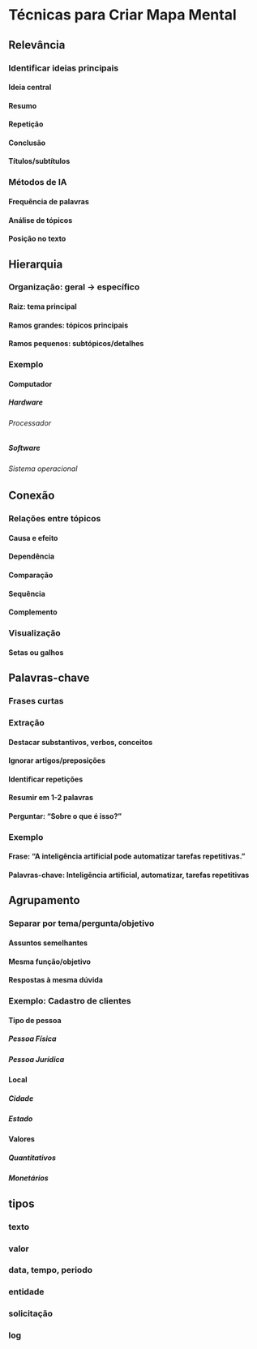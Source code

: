 # Técnicas para Criar Mapa Mental <!-- Instruções para IA: Analise o texto para identificar o tema central e organizar os tópicos em uma estrutura hierárquica que reflita a essência do conteúdo, agrupando informações por relevância, hierarquia, conexão, palavras-chave e agrupamento. -->

## Relevância <!-- Instruções para IA: Identifique as ideias mais importantes do texto, priorizando aquelas que resumem o conteúdo, aparecem repetidamente, estão em conclusões ou títulos, ou respondem à pergunta principal. Use análise de frequência de palavras, tópicos e posição no texto para determinar relevância. -->
### Identificar ideias principais <!-- Instruções para IA: Extraia o assunto principal de cada parágrafo ou seção, focando em conceitos centrais, resumos, ideias repetidas, conclusões ou destaques em títulos/subtítulos. -->
#### Ideia central <!-- Instruções para IA: Determine o tema principal do texto ou parágrafo, resumindo-o em uma frase ou conceito que capture o propósito central. -->
#### Resumo <!-- Instruções para IA: Crie um resumo conciso que responda à pergunta principal ou objetivo do texto, condensando as informações mais relevantes. -->
#### Repetição <!-- Instruções para IA: Identifique palavras, frases ou conceitos que aparecem múltiplas vezes no texto, indicando sua importância. -->
#### Conclusão <!-- Instruções para IA: Localize e priorize informações nas seções de conclusão ou recomendações, destacando os pontos finais do texto. -->
#### Títulos/subtítulos <!-- Instruções para IA: Analise títulos e subtítulos para identificar os tópicos principais e usá-los como guias para a estrutura do mapa mental. -->
### Métodos de IA <!-- Instruções para IA: Aplique técnicas de processamento de linguagem natural, como análise de frequência, modelagem de tópicos ou análise estrutural, para identificar relevância. -->
#### Frequência de palavras <!-- Instruções para IA: Conte a ocorrência de palavras ou frases no texto, destacando as mais frequentes como indicadores de relevância. -->
#### Análise de tópicos <!-- Instruções para IA: Use algoritmos de modelagem de tópicos (ex.: LDA) para identificar temas principais e suas relações no texto. -->
#### Posição no texto <!-- Instruções para IA: Priorize informações no início ou fim de parágrafos/seções, pois geralmente contêm ideias centrais ou conclusões. -->

## Hierarquia <!-- Instruções para IA: Organize o conteúdo do texto em uma estrutura de árvore, do tema mais geral ao mais específico, criando níveis claros de tópicos e subtemas. -->
### Organização: geral → específico <!-- Instruções para IA: Estruture o mapa mental começando pelo tema principal (raiz), seguido por tópicos principais (ramos grandes) e detalhes (ramos pequenos). -->
#### Raiz: tema principal <!-- Instruções para IA: Identifique o tema central do texto, que serve como o ponto de partida do mapa mental. -->
#### Ramos grandes: tópicos principais <!-- Instruções para IA: Extraia as subdivisões principais do tema, agrupando informações relacionadas em categorias amplas. -->
#### Ramos pequenos: subtópicos/detalhes <!-- Instruções para IA: Detalhe os tópicos principais com exemplos, explicações ou subtemas específicos do texto. -->
### Exemplo <!-- Instruções para IA: Use exemplos concretos do texto para ilustrar a hierarquia, criando uma estrutura que reflita a organização do conteúdo. -->
#### Computador <!-- Instruções para IA: Considere o tema “Computador” como um exemplo de raiz, identificando suas subdivisões principais no texto. -->
##### Hardware <!-- Instruções para IA: Identifique componentes físicos mencionados no texto, como uma categoria principal sob “Computador”. -->
###### Processador <!-- Instruções para IA: Extraia detalhes específicos sobre o hardware, como “Processador”, mencionados no texto. -->
##### Software <!-- Instruções para IA: Identifique programas ou sistemas mencionados no texto, como outra categoria principal sob “Computador”. -->
###### Sistema operacional <!-- Instruções para IA: Extraia detalhes específicos sobre o software, como “Sistema operacional”, mencionados no texto. -->

## Conexão <!-- Instruções para IA: Identifique e represente relações entre tópicos do texto, como causa-efeito, dependência ou sequência, para mostrar como se conectam. -->
### Relações entre tópicos <!-- Instruções para IA: Analise o texto para encontrar conexões lógicas entre ideias, como dependências, comparações ou sequências. -->
#### Causa e efeito <!-- Instruções para IA: Identifique no texto onde um tópico leva a outro como consequência (ex.: “A causa B”). -->
#### Dependência <!-- Instruções para IA: Encontre tópicos que dependem de outros para existir ou funcionar, destacando essas relações. -->
#### Comparação <!-- Instruções para IA: Localize semelhanças ou diferenças entre tópicos mencionados no texto. -->
#### Sequência <!-- Instruções para IA: Identifique a ordem cronológica ou lógica de eventos/processos descritos no texto. -->
#### Complemento <!-- Instruções para IA: Encontre tópicos que adicionam detalhes ou explicam outros, reforçando a conexão. -->
### Visualização <!-- Instruções para IA: Represente as conexões no mapa mental usando setas ou galhos para indicar relações entre tópicos. -->
#### Setas ou galhos <!-- Instruções para IA: Use elementos visuais no mapa mental para conectar tópicos, indicando a direção ou tipo de relação (ex.: seta para causa-efeito). -->

## Palavras-chave <!-- Instruções para IA: Extraia palavras ou frases curtas que resumam o conteúdo do texto, evitando textos longos e focando em conceitos principais. -->
### Frases curtas <!-- Instruções para IA: Resuma ideias em 1-2 palavras para manter o mapa mental claro e conciso. -->
### Extração <!-- Instruções para IA: Analise cada frase do texto para identificar palavras-chave relevantes, usando técnicas de filtragem e priorização. -->
#### Destacar substantivos, verbos, conceitos <!-- Instruções para IA: Identifique substantivos, verbos principais e conceitos centrais em cada frase, descartando palavras irrelevantes. -->
#### Ignorar artigos/preposições <!-- Instruções para IA: Exclua palavras como “o”, “e”, “mas” durante a extração de palavras-chave. -->
#### Identificar repetições <!-- Instruções para IA: Localize palavras ou conceitos repetidos no texto, indicando sua relevância. -->
#### Resumir em 1-2 palavras <!-- Instruções para IA: Reduza frases longas a 1-2 palavras que capturem o significado essencial. -->
#### Perguntar: “Sobre o que é isso?” <!-- Instruções para IA: Responda a essa pergunta para cada frase ou parágrafo, extraindo a palavra-chave correspondente. -->
### Exemplo <!-- Instruções para IA: Aplique a extração de palavras-chave a exemplos específicos do texto para validar o processo. -->
#### Frase: “A inteligência artificial pode automatizar tarefas repetitivas.” <!-- Instruções para IA: Analise a frase fornecida para extrair palavras-chave relevantes. -->
#### Palavras-chave: Inteligência artificial, automatizar, tarefas repetitivas <!-- Instruções para IA: Extraia as palavras-chave da frase, focando em substantivos e verbos principais. -->

## Agrupamento <!-- Instruções para IA: Organize o conteúdo do texto em grupos com base em temas, perguntas ou objetivos comuns, criando categorias e subcategorias. -->
### Separar por tema/pergunta/objetivo <!-- Instruções para IA: Agrupe informações do texto que compartilhem o mesmo tema, respondam à mesma pergunta ou tenham o mesmo propósito. -->
#### Assuntos semelhantes <!-- Instruções para IA: Identifique tópicos no texto que tratam de temas relacionados e agrupe-os sob uma categoria comum. -->
#### Mesma função/objetivo <!-- Instruções para IA: Agrupe informações que cumprem a mesma função ou objetivo no texto (ex.: sintomas, causas). -->
#### Respostas à mesma dúvida <!-- Instruções para IA: Identifique e agrupe informações que respondem a uma mesma pergunta ou dúvida no texto. -->
### Exemplo: Cadastro de clientes <!-- Instruções para IA: Use o exemplo de “Cadastro de clientes” para organizar informações do texto em categorias e subcategorias. -->
#### Tipo de pessoa <!-- Instruções para IA: Agrupe informações relacionadas ao tipo de cliente (física ou jurídica) mencionadas no texto. -->
##### Pessoa Física <!-- Instruções para IA: Extraia detalhes sobre clientes pessoa física do texto. -->
##### Pessoa Jurídica <!-- Instruções para IA: Extraia detalhes sobre clientes pessoa jurídica do texto. -->
#### Local <!-- Instruções para IA: Agrupe informações sobre localização (cidade, estado) mencionadas no texto. -->
##### Cidade <!-- Instruções para IA: Identifique menções a cidades no texto e agrupe-as sob “Local”. -->
##### Estado <!-- Instruções para IA: Identifique menções a estados no texto e agrupe-as sob “Local”. -->
#### Valores <!-- Instruções para IA: Agrupe informações sobre valores quantitativos ou monetários mencionados no texto. -->
##### Quantitativos <!-- Instruções para IA: Extraia dados sobre quantidades (ex.: número de produtos) do texto. -->
##### Monetários <!-- Instruções para IA: Extraia dados sobre valores financeiros (ex.: preço, custo) do texto. -->

## tipos
### texto
### valor
### data, tempo, periodo
### entidade
### solicitação
### log
